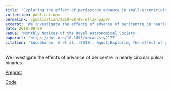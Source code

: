 ```yaml
---
title: "Exploring the effect of periastron advance in small-eccentricity binary pulsars"
collection: publications
permalink: /publication/2018-08-09-ell1k-paper
excerpt: 'We investigate the effects of advance of pericentre in nearly circular pulsar binaries.'
date: 2018-08-09
venue: 'Monthly Notices of the Royal Astronomical Society'
paperurl: 'https://doi.org/10.1093/mnras/sty2177'
citation: 'Susobhanan, A et al. (2018). &quot;Exploring the effect of periastron advance in small-eccentricity binary pulsars.&quot; <i>MNRAS</i>.  480, 4, 5260–5271.'
---
```

We investigate the effects of advance of pericentre in nearly circular pulsar binaries.

[Preprint](https://arxiv.org/abs/1808.02508)

[Code](https://bitbucket.org/psrsoft/tempo2/src/master/ELL1kmodel.C)
